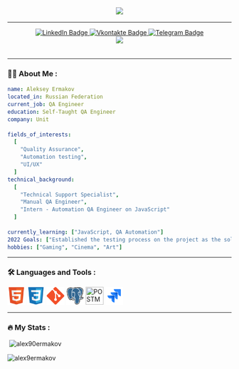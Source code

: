 <div id="greeting" align="center">
    <img src="https://media.giphy.com/media/OBnIvqqpKFbZam9Wmj/giphy.gif" width="600"/>
</div>

---

<div id="badges"align="center">
  <a href="https://www.linkedin.com/in/alexermakov/">
    <img src="https://img.shields.io/badge/LinkedIn-blue?style=for-the-badge&logo=linkedin&logoColor=white" alt="LinkedIn Badge"/>
  </a>
  <a href="https://vk.com/alex_ermakov90">
    <img src="https://img.shields.io/badge/VK-blue?style=for-the-badge&logo=VK&logoColor=white" alt="Vkontakte Badge"/>
  </a>
  <a href="https://t.me/AlexErm90">
    <img src="https://img.shields.io/badge/Telegram-blue?style=for-the-badge&logo=telegram&logoColor=white" alt="Telegram Badge"/>
  </a>
</div>
<div id="header" align="center">
  <img src="https://media.giphy.com/media/f3iwJFOVOwuy7K6FFw/giphy.gif" width="300"/>
</div>
<div align="center">
  <img src="https://komarev.com/ghpvc/?username=alex90ermakov&style=flat-square&color=blue" alt=""/>
</div> 

---

### :man_technologist: About Me :
```yaml
name: Aleksey Ermakov
located_in: Russian Federation 
current_job: QA Engineer
education: Self-Taught QA Engineer  
company: Unit

fields_of_interests:
  [
    "Quality Assurance",
    "Automation testing",
    "UI/UX"
  ]
technical_background:
  [
    "Technical Support Specialist",
    "Manual QA Engineer",
    "Intern - Automation QA Engineer on JavaScript"
  ]
  
currently_learning: ["JavaScript, QA Automation"]
2022 Goals: ["Established the testing process on the project as the sole tester"]
hobbies: ["Gaming", "Cinema", "Art"]
```

---

### :hammer_and_wrench: Languages and Tools :

<div> 
  <img src="https://github.com/devicons/devicon/blob/master/icons/html5/html5-original.svg" title="HTML5" **alt="HTML5" width="40" height="40"/>
  <img src="https://github.com/devicons/devicon/blob/master/icons/css3/css3-original.svg" title="CSS3" **alt="CSS3" width="40" height="40"/>
  <!-- <img src="https://github.com/devicons/devicon/blob/master/icons/javascript/javascript-original.svg" title="JAVASCRIPT" **alt="JavaScript" width="40" height="40"/>
  <!-- <img src="https://raw.githubusercontent.com/simple-icons/simple-icons/6e46ec1fc23b60c8fd0d2f2ff46db82e16dbd75f/icons/cypress.svg" title="CYPRESS" **alt="cypress" width="40" height="40"/>
 <!-- <img src="https://github.com/devicons/devicon/blob/master/icons/python/python-original.svg" title="PYTHON" **alt="PYTHON" width="40" height="40"/>
  <img src="https://github.com/devicons/devicon/blob/master/icons/pycharm/pycharm-original.svg" title="PYCHARM" **alt="PYCHARM" width="40" height="40"/>
  <img src="https://github.com/devicons/devicon/blob/master/icons/pytest/pytest-original.svg" title="PYTEST" **alt="PYTEST" width="40" height="40"/>
  <img src="https://github.com/devicons/devicon/blob/master/icons/selenium/selenium-original.svg" title="SELENIUM" **alt="SELENIUM" width="40" height="40"/> -->
  <img src="https://github.com/devicons/devicon/blob/master/icons/git/git-original.svg" title="GIT" **alt="GIT" width="40" height="40"/>
  <img src="https://github.com/devicons/devicon/blob/master/icons/postgresql/postgresql-original.svg" title="POSTGRESQL" **alt="POSTGRESQL" width="40" height="40"/>
  <img src="https://www.svgrepo.com/show/354202/postman-icon.svg" title="POSTMAN" **alt="POSTMAN" width="40" height="40"/>
  <img src="https://github.com/devicons/devicon/blob/master/icons/jira/jira-original.svg" title="JIRA" **alt="JIRA" width="40" height="40"/>
</div>

---

### :fire: My Stats :
<p>&nbsp;<img align="center" src="https://github-readme-stats.vercel.app/api?username=alex90ermakov&show_icons=true&locale=en" alt="alex90ermakov" /></p>
<p><img align="center" src="https://www.codewars.com/users/alex90ermakov/badges/large" alt="alex9ermakov" width="480" /></p>

<!---
alex90ermakov/alex90ermakov is a ✨ special ✨ repository because its `README.md` (this file) appears on your GitHub profile.
You can click the Preview link to take a look at your changes.
--->
